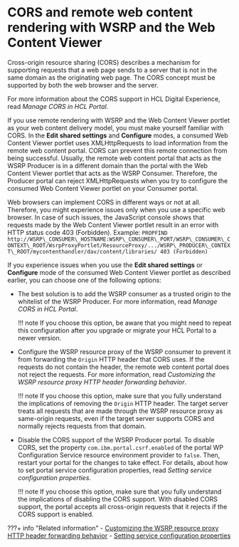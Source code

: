 # CORS and remote web content rendering with WSRP and the Web Content Viewer

Cross-origin resource sharing \(CORS\) describes a mechanism for supporting requests that a web page sends to a server that is not in the same domain as the originating web page. The CORS concept must be supported by both the web browser and the server.

For more information about the CORS support in HCL Digital Experience, read *Manage CORS in HCL Portal*.

If you use remote rendering with WSRP and the Web Content Viewer portlet as your web content delivery model, you must make yourself familiar with CORS. In the **Edit shared settings** and **Configure** modes, a consumed Web Content Viewer portlet uses XMLHttpRequests to load information from the remote web content portal. CORS can prevent this remote connection from being successful. Usually, the remote web content portal that acts as the WSRP Producer is in a different domain than the portal with the Web Content Viewer portlet that acts as the WSRP Consumer. Therefore, the Producer portal can reject XMLHttpRequests when you try to configure the consumed Web Content Viewer portlet on your Consumer portal.

Web browsers can implement CORS in different ways or not at all. Therefore, you might experience issues only when you use a specific web browser. In case of such issues, the JavaScript console shows that requests made by the Web Content Viewer portlet result in an error with HTTP status code 403 \(Forbidden\). Example: `PROPFIND http://WSRP\_CONSUMER\_HOSTNAME:WSRP\_CONSUMER\_PORT/WSRP\_CONSUMER\_CONTEXT\_ROOT/WsrpProxyPortlet/ResourceProxy/.../WSRP\_PRODUCER\_CONTEXT\_ROOT/mycontenthandler/dav/content/libraries/ 403 (Forbidden)`

If you experience issues when you use the **Edit shared settings** or **Configure** mode of the consumed Web Content Viewer portlet as described earlier, you can choose one of the following options:

-   The best solution is to add the WSRP consumer as a trusted origin to the whitelist of the WSRP Producer. For more information, read *Manage CORS in HCL Portal*.

    !!! note
        If you choose this option, be aware that you might need to repeat this configuration after you upgrade or migrate your HCL Portal to a newer version.

-   Configure the WSRP resource proxy of the WSRP consumer to prevent it from forwarding the `Origin` HTTP header that CORS uses. If the requests do not contain the header, the remote web content portal does not reject the requests. For more information, read *Customizing the WSRP resource proxy HTTP header forwarding behavior*.

    !!! note
        If you choose this option, make sure that you fully understand the implications of removing the `Origin` HTTP header. The target server treats all requests that are made through the WSRP resource proxy as same-origin requests, even if the target server supports CORS and normally rejects requests from that domain.

-   Disable the CORS support of the WSRP Producer portal. To disable CORS, set the property `com.ibm.portal.csrf.enabled` of the portal WP Configuration Service resource environment provider to `false`. Then, restart your portal for the changes to take effect. For details, about how to set portal service configuration properties, read *Setting service configuration properties*.

    !!! note
        If you choose this option, make sure that you fully understand the implications of disabling the CORS support. With disabled CORS support, the portal accepts all cross-origin requests that it rejects if the CORS support is enabled.



???+ info "Related information"
    - [Customizing the WSRP resource proxy HTTP header forwarding behavior](../../../../extend_dx/development_tools/wsrp/portal_wsrp_consumer/customizing_wsrp_cfg_consumer_portal/customizing_wsrp_resource_proxy/wsrpt_cons_cust_resproxy_frwrd.md)
    - [Setting service configuration properties](../../../../deployment/manage/config_portal_behavior/service_config_properties/index.md)

